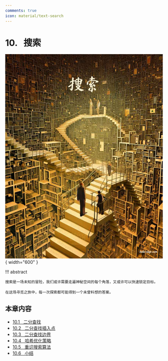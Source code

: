 ```yaml
---
comments: true
icon: material/text-search
---
```


# 10. &nbsp; 搜索

<div class="center-table" markdown>

![搜索](../assets/covers/chapter_searching.jpg){ width="600" }

</div>

!!! abstract

    搜索是一场未知的冒险，我们或许需要走遍神秘空间的每个角落，又或许可以快速锁定目标。
    
    在这场寻觅之旅中，每一次探索都可能得到一个未曾料想的答案。

## 本章内容

- [10.1 &nbsp; 二分查找](https://www.hello-algo.com/chapter_searching/binary_search/)
- [10.2 &nbsp; 二分查找插入点](https://www.hello-algo.com/chapter_searching/binary_search_insertion/)
- [10.3 &nbsp; 二分查找边界](https://www.hello-algo.com/chapter_searching/binary_search_edge/)
- [10.4 &nbsp; 哈希优化策略](https://www.hello-algo.com/chapter_searching/replace_linear_by_hashing/)
- [10.5 &nbsp; 重识搜索算法](https://www.hello-algo.com/chapter_searching/searching_algorithm_revisited/)
- [10.6 &nbsp; 小结](https://www.hello-algo.com/chapter_searching/summary/)
